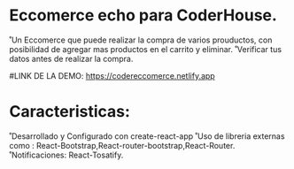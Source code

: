 # Eccomerce echo para CoderHouse.

˚Un Eccomerce que puede realizar la compra de varios prouductos, con posibilidad de agregar mas productos en el carrito y eliminar.
˚Verificar tus datos antes de realizar la compra.

#LINK DE LA DEMO: https://codereccomerce.netlify.app

# Caracteristicas:

˚Desarrollado y Configurado con create-react-app
˚Uso de libreria externas como : React-Bootstrap,React-router-bootstrap,React-Router.
˚Notificaciones: React-Tosatify.
